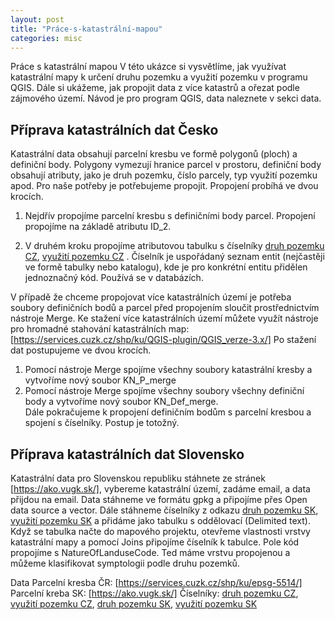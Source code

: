 ```yaml
---
layout: post
title: "Práce-s-katastrální-mapou"
categories: misc
---
```


Práce s katastrální mapou 
V této ukázce si vysvětlíme, jak využívat katastrální mapy k určení druhu pozemku a využití pozemku v programu QGIS. Dále si ukážeme, jak propojit data z více katastrů a ořezat podle zájmového území. 
Návod je pro program QGIS, data naleznete v sekci data.

## Příprava katastrálních dat Česko

Katastrální data obsahují parcelní kresbu ve formě polygonů (ploch) a definiční body. Polygony vymezují hranice parcel v prostoru, definiční body obsahují atributy, jako je druh pozemku, číslo parcely, typ využití pozemku apod.  Pro naše potřeby je potřebujeme propojit. Propojení probíhá ve dvou krocích. 
1.	Nejdřív propojíme parcelní kresbu s definičními body parcel. Propojení propojíme na základě atributu ID_2. 

2.	V druhém kroku propojíme atributovou tabulku s číselníky [druh pozemku CZ], [využití pozemku CZ] . Číselník je uspořádaný seznam entit (nejčastěji ve formě tabulky nebo katalogu), kde je pro konkrétní entitu přidělen jednoznačný kód. Používá se v databázích. 

V případě že chceme propojovat více katastrálních území je potřeba soubory definičních bodů a parcel před propojením sloučit prostřednictvím nástroje Merge. Ke stažení více katastrálních území můžete využít nástroje pro hromadné stahování katastrálních map: [https://services.cuzk.cz/shp/ku/QGIS-plugin/QGIS_verze-3.x/]
Po stažení dat postupujeme ve dvou krocích. 
1.	Pomocí nástroje Merge spojíme všechny soubory katastrální kresby a vytvoříme nový soubor KN_P_merge
2.	Pomocí nástroje Merge spojíme všechny soubory všechny definiční body a vytvoříme nový soubor KN_Def_merge.  
Dále pokračujeme k propojení definičním bodům s parcelní kresbou a spojení s číselníky. Postup je totožný.  

## Příprava katastrálních dat Slovensko

Katastrální data pro Slovenskou republiku stáhnete ze stránek [https://ako.vugk.sk/], vybereme katastrální území, zadáme email, a data přijdou na email. Data stáhneme ve formátu gpkg a připojíme přes Open data source a vector. 
Dále stáhneme číselníky z odkazu [druh pozemku SK], [využití pozemku SK] a přidáme jako tabulku s oddělovací (Delimited text). Když se tabulka načte do mapového projektu, otevřeme vlastnosti vrstvy katastrální mapy a pomocí Joins připojíme číselník k tabulce. Pole kód propojíme s NatureOfLanduseCode. Ted máme vrstvu propojenou a můžeme klasifikovat symptologii podle druhu pozemků. 

Data 
Parcelní kresba ČR: [https://services.cuzk.cz/shp/ku/epsg-5514/]
Parcelní kreba SK: [https://ako.vugk.sk/]
Číselníky:  [druh pozemku CZ], [využití pozemku CZ], [druh pozemku SK], [využití pozemku SK]

[https://services.cuzk.cz/shp/ku/epsg-5514/]: https://services.cuzk.cz/shp/ku/epsg-5514/
[https://ako.vugk.sk/]: https://ako.vugk.sk/
[druh pozemku CZ]: https://drive.google.com/file/d/1eGtCg2Q7FsS-N53yGb-T4afyXklpaKdQ/view?usp=share_link
[využití pozemku CZ]: https://drive.google.com/file/d/1W7rBbFG6f4Hyi4LQruPWNo-L9Dh8FmFF/view?usp=sharing
[druh pozemku SK]: https://docs.google.com/spreadsheets/d/1kKBp2r7vEgpWe1M4BubtJPpu5w0U58BkLHtDiBBe2gs/edit?usp=share_link
[využití pozemku SK]: https://docs.google.com/spreadsheets/d/1wVLpwML86pAyYdQ57Fl8E4XGL67PR78XR_ZGo8NTRKw/edit?usp=share_link
[https://services.cuzk.cz/shp/ku/QGIS-plugin/QGIS_verze-3.x/]: [https://services.cuzk.cz/shp/ku/QGIS-plugin/QGIS_verze-3.x/]










